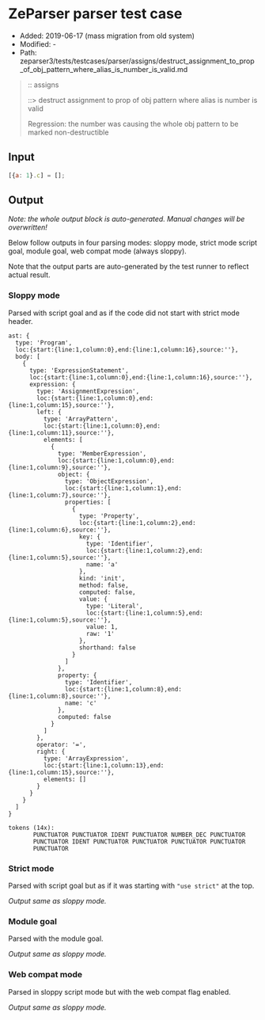 # ZeParser parser test case

- Added: 2019-06-17 (mass migration from old system)
- Modified: -
- Path: zeparser3/tests/testcases/parser/assigns/destruct_assignment_to_prop_of_obj_pattern_where_alias_is_number_is_valid.md

> :: assigns
>
> ::> destruct assignment to prop of obj pattern where alias is number is valid
>
> Regression: the number was causing the whole obj pattern to be marked non-destructible

## Input

`````js
[{a: 1}.c] = [];
`````

## Output

_Note: the whole output block is auto-generated. Manual changes will be overwritten!_

Below follow outputs in four parsing modes: sloppy mode, strict mode script goal, module goal, web compat mode (always sloppy).

Note that the output parts are auto-generated by the test runner to reflect actual result.

### Sloppy mode

Parsed with script goal and as if the code did not start with strict mode header.

`````
ast: {
  type: 'Program',
  loc:{start:{line:1,column:0},end:{line:1,column:16},source:''},
  body: [
    {
      type: 'ExpressionStatement',
      loc:{start:{line:1,column:0},end:{line:1,column:16},source:''},
      expression: {
        type: 'AssignmentExpression',
        loc:{start:{line:1,column:0},end:{line:1,column:15},source:''},
        left: {
          type: 'ArrayPattern',
          loc:{start:{line:1,column:0},end:{line:1,column:11},source:''},
          elements: [
            {
              type: 'MemberExpression',
              loc:{start:{line:1,column:0},end:{line:1,column:9},source:''},
              object: {
                type: 'ObjectExpression',
                loc:{start:{line:1,column:1},end:{line:1,column:7},source:''},
                properties: [
                  {
                    type: 'Property',
                    loc:{start:{line:1,column:2},end:{line:1,column:6},source:''},
                    key: {
                      type: 'Identifier',
                      loc:{start:{line:1,column:2},end:{line:1,column:5},source:''},
                      name: 'a'
                    },
                    kind: 'init',
                    method: false,
                    computed: false,
                    value: {
                      type: 'Literal',
                      loc:{start:{line:1,column:5},end:{line:1,column:5},source:''},
                      value: 1,
                      raw: '1'
                    },
                    shorthand: false
                  }
                ]
              },
              property: {
                type: 'Identifier',
                loc:{start:{line:1,column:8},end:{line:1,column:8},source:''},
                name: 'c'
              },
              computed: false
            }
          ]
        },
        operator: '=',
        right: {
          type: 'ArrayExpression',
          loc:{start:{line:1,column:13},end:{line:1,column:15},source:''},
          elements: []
        }
      }
    }
  ]
}

tokens (14x):
       PUNCTUATOR PUNCTUATOR IDENT PUNCTUATOR NUMBER_DEC PUNCTUATOR
       PUNCTUATOR IDENT PUNCTUATOR PUNCTUATOR PUNCTUATOR PUNCTUATOR
       PUNCTUATOR
`````

### Strict mode

Parsed with script goal but as if it was starting with `"use strict"` at the top.

_Output same as sloppy mode._

### Module goal

Parsed with the module goal.

_Output same as sloppy mode._

### Web compat mode

Parsed in sloppy script mode but with the web compat flag enabled.

_Output same as sloppy mode._
